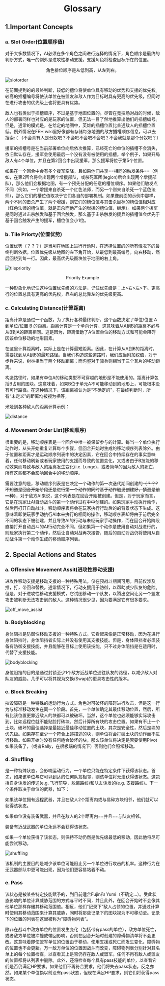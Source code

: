 <h1 align = "center">Glossary</h1>

## 1.Important Concepts

###  	a. Slot Order(位置顺序值)

对于大多数情况下，AI必须在多个角色之间进行选择的情况下，角色顺序是最终的判断方式，唯一的例外是进攻性移动支援。支援角色将检查目标所在的位置。

<center>角色排位顺序是从低到高，从左到右。</center>

![slotorder](C:%5CUsers%5CPenny%5CDesktop%5CFEH%5CglossaryPics%5Cslotorder.png)

在前面提到的的最终判断，较低的槽位将使单位具有移动的优势和支援的优先权。较高的插槽编号将使该单位在被盟友和敌人作为目标时具有更高的优先级，但同时在进行攻击的优先级上也将更具有优势。

敌人也有类似于插槽顺序，不过是基于地图位置的。尽管在竞技场对战的时候，敌人的部署同样也对应的是玩家的位置，但无法一目了然地推算出他们的插槽编号。但是，通常的模式是，在给定的地图中，英雄的插槽位置比普通敌人的插槽位置低。例外情况在FEH wiki里好像都有存储每张地图的敌方插槽顺序信息，可以去搜索: (    （不会真有人是分奴吧？不会吧不会吧不会吧？不会我就是那个分奴吧？）

援军的插槽号是在当前部署单位向后依次推算，已经死亡的单位的插槽不会消失，依旧默认存在，援军会使用最后一个没有没有被使用的插槽。举个例子，如果开局敌人有4个单位，并且在第2回合中出现援军，那么援军将位于第5个位置。

如果在一个回合中会有多个援军空降，且如果他们共享==相同的触发条件==（例如，在第2回合将会出现两个增援部队，或杀死军团(legion)后会出现两个增援部队），那么他们会根据地图，有一个预先分配的任意的槽位顺序。如果他们触发点不同（例如，一个增援来自杀死一个红色法师，而另一个则来自杀死一个蓝色法师），那么它们的槽位值取决于它们各自的部署机制。如果像前面的示例中那样，两个不同的击杀产生了两个增援，则它们的槽位值与其击杀目标的槽位值相对应（红色法师的槽位值，就是击杀而他产生的增援的槽位值，继承）。如果两个援军是同时通过击杀触发和基于回合触发，那么基于击杀触发的援兵的插槽值会优先于基于回合触发产生的援军，槽位值会小1位。

###  	b. Tile Priorty(位置优势)

位置优势（？？？）是当AI在地图上进行行动时，在选择位置的的所有情况下的最终判断依据。位置优先级从地图的左下角开始，从最低到最高编号，向右移动，然后回绕到每一行。因此，最高优先级图块位于地图的右上角。



![tilepriority](C:%5CUsers%5CPenny%5CDesktop%5CFEH%5CglossaryPics%5Ctilepriority.png)

<center >Priority Example</center>

一种形象化地记住这种位置优先级的方法是，记住优先级是：上>右>左>下。更高行的位置总具有更高的优先权，靠右的总比靠左的优先级更高。

### c. Calculating Distance(计算距离)

距离计算是通过一个函数，为了执行各种最终判断，这个函数决定了单位/位置 A 到单位/位置 B 的距离。距离计算是一个单向计算，这意味着从A到B的距离不必与从B到A的距离相同。这是因为，距离借助了A位置单位的移动方式和可能会阻碍因该单位移动的地形因素。

在这里计算距离时，实际上是在计算最短距离。因此，在计算从A到B的距离时，需要找到从A到B的最短路径。当我们构造这些道路时，我们应当附加权值，对于步兵来说，树林相当于两个移动距离；而沟壑对于骑兵则相当于三个瓦片的移动距离。

构造路径时，如果有单位A的移动类型不可穿越的地形是不能使用的。距离计算包括B占用的图块。这意味着，如果B位于单元A不可能移动到的地形上，可能根本没有可行路径。在这种情况下，该距离被认为是“不确定的”，在最终判断时，所有“未定义”的距离均被视为相等。

米娅到各种敌人的距离计算示例：

![distance](C:%5CUsers%5CPenny%5CDesktop%5CFEH%5CglossaryPics%5Cdistance.png)

### d. Movement Order List(移动顺序)

很重要的是，移动顺序表是一个回合中唯一被保留参与的计算。每当一个单位执行动作时，从头开始重复计算每个步骤，但回合开始时生成的移动顺序列表除外。由于位置和距离才是运动顺序列表中的决定因素，它在回合中持续存在的事实意味着，任何移动刷新或者玩家使用的支援而导致的位置变化，又或者由于B技能的移动效果而导致与敌人的距离发生变化(i.e. Lunge)，或者简单的因为敌人的死亡，所有这些都不会影响回合中的移动顺序。

需要注意的是，移动顺序列表是在决定一个动作的第一次迭代期间创建的~~（？？?不知道是回合开始阶段还是进行第一个动作的同时基于动作触发创建好，猜测是前一种）~~，对于敌方AI来说，这个列表是在回合开始被创建。但是，对于玩家而言，它是在玩家让AI自动战斗的第一个动作过程中中创建的。如果玩家手动执行动作，然后再打开自动战斗，移动顺序表将会在玩家执行行动后的的背景状态下生成。这意味着即使玩家手动执行AI本来执行的相同的操作，移动顺序表却将由于前后完全不同的状态下被创建，并且导致AI的行动与未经玩家手动操作，而在回合开始阶段直接打开自动战斗的AI行动完全不同。但如果第一个动作是使用自动对战进行的，则玩家执行第二个动作，然后让自动对战再次接管，随后的自动对战仍将使用从自动战斗第一个动作生成的移动顺序列表。

## 2. Special Actions and States

### a. Offensive Movement Assit(进攻性移动支援)

进攻性移动支援是移动支援的一种特殊用法，仅在预战斗期间可用，目前仅涉及推，打，带回和替换。通常情况下，行动支援用于防御，以帮助减少队友的危险。但是，对于进攻性移动支援模式，它试图移动一个队友，以腾出空间让另一个盟友攻击被判断无法攻击到的敌人。这种情况很少见，因为要满足它有很多要求。

![off_move_assist](C:%5CUsers%5CPenny%5CDesktop%5CFEH%5CglossaryPics%5Coff_move_assist.gif)

### b. Bodyblocking

身体阻挡是防御性移动支援的一种特殊方式。它看起来像是正常移动，因为在进行身体阻挡时，身体阻挡者实际上并没有使用其支援技能。但是，身体阻挡者必须装备有防御支援技能，并且能够在目标上使用该技能，只不过身体阻挡是在适用时，代替了支援技能。

![bodyblocking](C:%5CUsers%5CPenny%5CDesktop%5CFEH%5CglossaryPics%5Cbodyblocking.gif)

身位阻挡的目的是通过封锁至少1个敌方近战单位通往队友的路径，以减少敌人对队友的威胁。几乎可以将其视为交换(Swap)的更具攻击性的版本。

### c. Block Breaking

摧毁障碍是一种特殊的运动行为方式。角色对可破坏的障碍进行攻击，但是这一行为与标准移动发生在同一个阶段。首先，一个单位确定其最佳移动位置，然后，所有比该位置更靠近敌人的块都可以被破坏。当然，这个单位也必须能够实际攻击到，比如远程位就不能贴脸打砖块。然后计算所有块的攻击位置。如果有不止一个土块，破坏的最佳选择是最接近最佳移动位置的土块，其次是安全性，然后是块的优先级。如果存在至少一个符合上述描述的块，则单位将会打破土块的动作而不进行移动。如果开始时没有任何适合破坏的块，那么该单位将决定是否要使用Pivot如果装备了，（或者Rally，在很极端的情况下）否则他们会照常移动。

### d. Shuffling

是一种特殊状态，会影响运动行为。一个单位只能在特定条件下获得该状态。首先，如果该单位与它可以到达的任何队友相邻，则该单位将无法获得该状态。这包括自身诱发的传送(e.g. 飞行前导，脱离路线)和队友诱发的(e.g. 支援路线)。下一个条件取决于单位的武器，如下：

如果该单位拥有远程武器，并且在敌人2个距离内或与易碎方块相邻，他们就可以获得该状态。

如果单位没有装备武器，并且在敌人的2个距离内==并且==与队友相邻。

装备有近战武器的单位永远不会获得该状态。

如果一个单位获得了该状态，则保持不动仍然是优先级最低的移动，因此他将尽可能尝试移动。

![shuffling](C:%5CUsers%5CPenny%5CDesktop%5CFEH%5CglossaryPics%5Cshuffling.gif)

该机制的主要目的是减少该单位可能阻止另一个单位进行攻击的机率。这种行为在无武器部队中更可能出现，因为他们更容易站着不动。

### e. Pass

该状态是被某些特定技能赋予的，到目前适合Fujin和 Yumi（不确定...）。受此状态影响的单位计算威胁范围的方式与平时不同，并且此外，在回合开始时不会像其他单位那样存储其移动范围值。相反，他们“记录下”敌人占领的位置，并通过计算时使用其移动范围来计算其威胁，同时将那些记录下的图块视为不可移动至。记录下的位置的列表在这里被称为“障碍物列表”。

除非在战斗中敌方单位的位置发生变化（包括带有pass的单位），敌方单位死亡，或者敌方单位被冲撞或带回影响，否则在回合开始时创建的障碍物清单将不会更改。这意味着即使盟军单位的位置由于移动，使用支援或死亡而发生变化，障碍物的位置也不会更新。万一敌方单位的位置因战斗而改变，障碍物列表分别针对其名单上的每个位置检查，以查看其上是否仍存在敌人或盟军。任何不再有敌人或盟友的位置都将从列表中删除。此外，还将检查每个具有pass技能的单位，以查看它们是否仍满足HP要求。如果他们不再符合要求，他们将失去pass状态。反之亦然。如果某个单位额以前没有pass状态，但现在满足HP要求，则它们将获得pass状态。